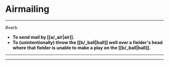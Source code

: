 # Airmailing
---
#verb
- **To send mail by [[a/_air|air]].**
- **To (unintentionally) throw the [[b/_ball|ball]] well over a fielder's head where that fielder is unable to make a play on the [[b/_ball|ball]].**
---
---

